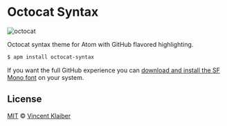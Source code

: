 # Octocat Syntax

![octocat](https://user-images.githubusercontent.com/499192/31310597-38164b40-ab9b-11e7-8e3a-29991c555665.png)

Octocat syntax theme for Atom with GitHub flavored highlighting.

```sh
$ apm install octocat-syntax
```

If you want the full GitHub experience you can [download and install the SF Mono font](https://simonfredsted.com/1438) on your system.

## License

[MIT](LICENSE) © [Vincent Klaiber](https://vinkla.com)
